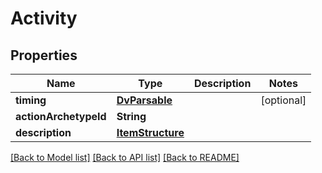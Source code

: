 # Activity

## Properties
Name | Type | Description | Notes
------------ | ------------- | ------------- | -------------
**timing** | [**DvParsable**](DvParsable.md) |  | [optional] 
**actionArchetypeId** | **String** |  | 
**description** | [**ItemStructure**](ItemStructure.md) |  | 

[[Back to Model list]](../README.md#documentation-for-models) [[Back to API list]](../README.md#documentation-for-api-endpoints) [[Back to README]](../README.md)


